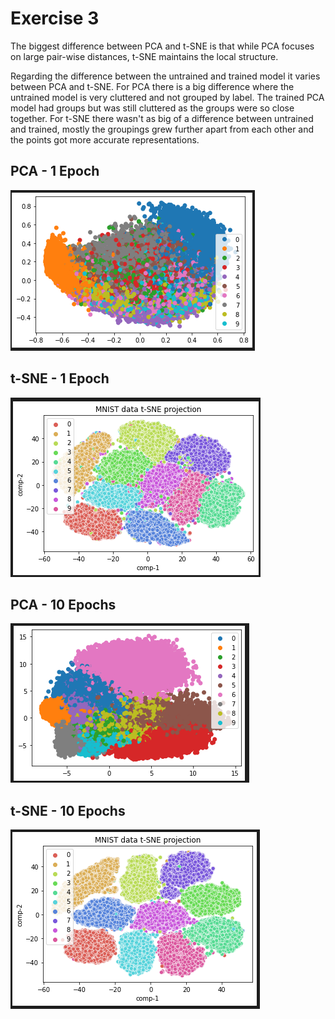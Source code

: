 # Exercise 3
The biggest difference between PCA and t-SNE is that while PCA focuses on large pair-wise distances, t-SNE maintains the local structure.     
    
Regarding the difference between the untrained and trained model it varies between PCA and t-SNE. For PCA there is a big difference where the untrained model is very cluttered and not grouped by label. The trained PCA model had groups but was still cluttered as the groups were so close together. For t-SNE there wasn't as big of a difference between untrained and trained, mostly the groupings grew further apart from each other and the points got more accurate representations. 


## PCA - 1 Epoch
![pca_untrained](PCA_untrained.png)

## t-SNE - 1 Epoch
![t-SNE_untrained](t-SNE_untrained.png)

## PCA - 10 Epochs
![pca_trained](PCA_trained.png)

## t-SNE - 10 Epochs
![t-SNE_trained](t-SNE_trained.png)
